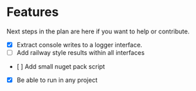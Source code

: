 # Features

Next steps in the plan are here if you want to help or contribute.

* [x] Extract console writes to a logger interface.
* [ ] Add railway style results within all interfaces
* [ ] Add small nuget pack script
* [x] Be able to run in any project

